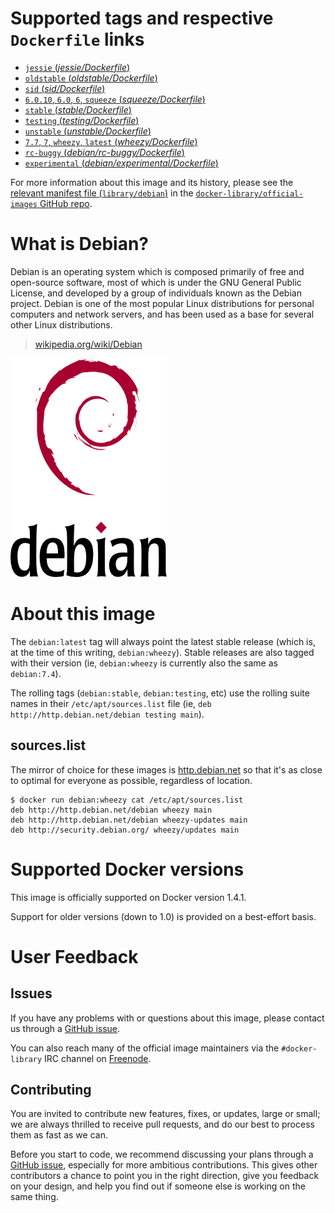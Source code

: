 # Supported tags and respective `Dockerfile` links

- [`jessie` (*jessie/Dockerfile*)](https://github.com/tianon/docker-brew-debian/blob/94324b3f6941631db52b94cf7f4097fc239e8e68/jessie/Dockerfile)
- [`oldstable` (*oldstable/Dockerfile*)](https://github.com/tianon/docker-brew-debian/blob/94324b3f6941631db52b94cf7f4097fc239e8e68/oldstable/Dockerfile)
- [`sid` (*sid/Dockerfile*)](https://github.com/tianon/docker-brew-debian/blob/94324b3f6941631db52b94cf7f4097fc239e8e68/sid/Dockerfile)
- [`6.0.10`, `6.0`, `6`, `squeeze` (*squeeze/Dockerfile*)](https://github.com/tianon/docker-brew-debian/blob/94324b3f6941631db52b94cf7f4097fc239e8e68/squeeze/Dockerfile)
- [`stable` (*stable/Dockerfile*)](https://github.com/tianon/docker-brew-debian/blob/94324b3f6941631db52b94cf7f4097fc239e8e68/stable/Dockerfile)
- [`testing` (*testing/Dockerfile*)](https://github.com/tianon/docker-brew-debian/blob/94324b3f6941631db52b94cf7f4097fc239e8e68/testing/Dockerfile)
- [`unstable` (*unstable/Dockerfile*)](https://github.com/tianon/docker-brew-debian/blob/94324b3f6941631db52b94cf7f4097fc239e8e68/unstable/Dockerfile)
- [`7.7`, `7`, `wheezy`, `latest` (*wheezy/Dockerfile*)](https://github.com/tianon/docker-brew-debian/blob/94324b3f6941631db52b94cf7f4097fc239e8e68/wheezy/Dockerfile)
- [`rc-buggy` (*debian/rc-buggy/Dockerfile*)](https://github.com/tianon/dockerfiles/blob/d6d435479900274e105bdfdf2792c26c989f05f6/debian/rc-buggy/Dockerfile)
- [`experimental` (*debian/experimental/Dockerfile*)](https://github.com/tianon/dockerfiles/blob/d6d435479900274e105bdfdf2792c26c989f05f6/debian/experimental/Dockerfile)

For more information about this image and its history, please see the [relevant
manifest file
(`library/debian`)](https://github.com/docker-library/official-images/blob/master/library/debian)
in the [`docker-library/official-images` GitHub
repo](https://github.com/docker-library/official-images).

# What is Debian?

Debian is an operating system which is composed primarily of free and
open-source software, most of which is under the GNU General Public License, and
developed by a group of individuals known as the Debian project. Debian is one
of the most popular Linux distributions for personal computers and network
servers, and has been used as a base for several other Linux distributions.

> [wikipedia.org/wiki/Debian](https://en.wikipedia.org/wiki/Debian)

![logo](https://raw.githubusercontent.com/docker-library/docs/master/debian/logo.png)

# About this image

The `debian:latest` tag will always point the latest stable release (which is,
at the time of this writing, `debian:wheezy`).  Stable releases are also tagged
with their version (ie, `debian:wheezy` is currently also the same as
`debian:7.4`).

The rolling tags (`debian:stable`, `debian:testing`, etc) use the rolling suite
names in their `/etc/apt/sources.list` file (ie, `deb
http://http.debian.net/debian testing main`).

## sources.list

The mirror of choice for these images is
[http.debian.net](http://http.debian.net) so that it's as close to optimal for
everyone as possible, regardless of location.

    $ docker run debian:wheezy cat /etc/apt/sources.list
    deb http://http.debian.net/debian wheezy main
    deb http://http.debian.net/debian wheezy-updates main
    deb http://security.debian.org/ wheezy/updates main

# Supported Docker versions

This image is officially supported on Docker version 1.4.1.

Support for older versions (down to 1.0) is provided on a best-effort basis.

# User Feedback

## Issues

If you have any problems with or questions about this image, please contact us
 through a [GitHub issue](https://github.com/tianon/docker-brew-debian/issues).

You can also reach many of the official image maintainers via the
`#docker-library` IRC channel on [Freenode](https://freenode.net).

## Contributing

You are invited to contribute new features, fixes, or updates, large or small;
we are always thrilled to receive pull requests, and do our best to process them
as fast as we can.

Before you start to code, we recommend discussing your plans 
through a [GitHub issue](https://github.com/tianon/docker-brew-debian/issues), especially for more ambitious
contributions. This gives other contributors a chance to point you in the right
direction, give you feedback on your design, and help you find out if someone
else is working on the same thing.
